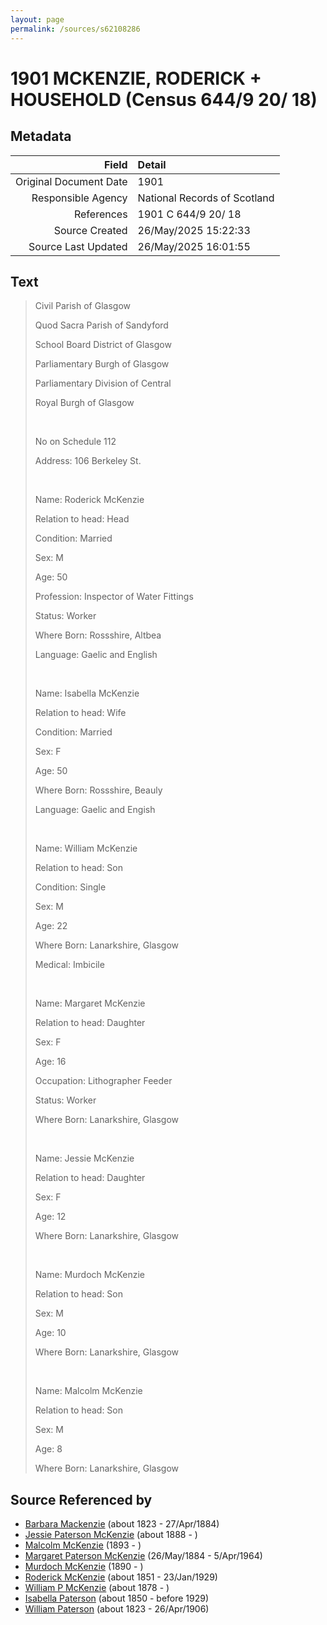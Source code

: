```yaml
---
layout: page
permalink: /sources/s62108286
---
```


# 1901 MCKENZIE, RODERICK + HOUSEHOLD (Census 644/9 20/ 18)

## Metadata
Field | Detail
---:|:---
Original Document Date | 1901
Responsible Agency | National Records of Scotland
References | 1901 C 644/9 20/ 18
Source Created | 26/May/2025 15:22:33
Source Last Updated | 26/May/2025 16:01:55

## Text

> Civil Parish of Glasgow
>
> Quod Sacra Parish of Sandyford
>
> School Board District of Glasgow
>
> Parliamentary Burgh of Glasgow
>
> Parliamentary Division of Central
>
> Royal Burgh of Glasgow
>
> <br/>
>
> No on Schedule 112
>
> Address: 106 Berkeley St.
>
> <br/>
>
> Name: Roderick McKenzie
>
> Relation to head: Head
>
> Condition: Married
>
> Sex: M
>
> Age: 50
>
> Profession: Inspector of Water Fittings
>
> Status: Worker
>
> Where Born: Rossshire, Altbea
>
> Language: Gaelic and English
>
> <br/>
>
> Name: Isabella McKenzie
>
> Relation to head: Wife
>
> Condition: Married
>
> Sex: F
>
> Age: 50
>
> Where Born: Rossshire, Beauly
>
> Language: Gaelic and Engish
>
> <br/>
>
> Name: William McKenzie
>
> Relation to head: Son
>
> Condition: Single
>
> Sex: M
>
> Age: 22
>
> Where Born: Lanarkshire, Glasgow
>
> Medical: Imbicile
>
> <br/>
>
> Name: Margaret McKenzie
>
> Relation to head: Daughter
>
> Sex: F
>
> Age: 16
>
> Occupation: Lithographer Feeder
>
> Status: Worker
>
> Where Born: Lanarkshire, Glasgow
>
> <br/>
>
> Name: Jessie McKenzie
>
> Relation to head: Daughter
>
> Sex: F
>
> Age: 12
>
> Where Born: Lanarkshire, Glasgow
>
> <br/>
>
> Name: Murdoch McKenzie
>
> Relation to head: Son
>
> Sex: M
>
> Age: 10
>
> Where Born: Lanarkshire, Glasgow
>
> <br/>
>
> Name: Malcolm McKenzie
>
> Relation to head: Son
>
> Sex: M
>
> Age: 8
>
> Where Born: Lanarkshire, Glasgow
>

## Source Referenced by

* [Barbara Mackenzie](../people/@28263584@-barbara-mackenzie-b1823-d1884-4-27.md) (about 1823 - 27/Apr/1884)
* [Jessie Paterson McKenzie](../people/@2043547@-jessie-paterson-mckenzie-b1888-d.md) (about 1888 - )
* [Malcolm McKenzie](../people/@40866411@-malcolm-mckenzie-b1893-d.md) (1893 - )
* [Margaret Paterson McKenzie](../people/@88610293@-margaret-paterson-mckenzie-b1884-5-26-d1964-4-5.md) (26/May/1884 - 5/Apr/1964)
* [Murdoch McKenzie](../people/@99087108@-murdoch-mckenzie-b1890-d.md) (1890 - )
* [Roderick McKenzie](../people/@76793596@-roderick-mckenzie-b1851-d1929-1-23.md) (about 1851 - 23/Jan/1929)
* [William P McKenzie](../people/@51734912@-william-p-mckenzie-b1878-d.md) (about 1878 - )
* [Isabella Paterson](../people/@24882788@-isabella-paterson-b1850-d1929.md) (about 1850 - before 1929)
* [William Paterson](../people/@55148620@-william-paterson-b1823-d1906-4-26.md) (about 1823 - 26/Apr/1906)
